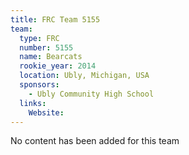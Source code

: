 ```yaml
---
title: FRC Team 5155
team:
  type: FRC
  number: 5155
  name: Bearcats
  rookie_year: 2014
  location: Ubly, Michigan, USA
  sponsors:
    - Ubly Community High School
  links:
    Website: 
---
```

No content has been added for this team